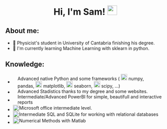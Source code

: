 <h1 align='center'> Hi, I'm Sam! <img src='https://media.giphy.com/media/hvRJCLFzcasrR4ia7z/giphy.gif' href='https://github.com/sammartinm' width=30> </h1>

<h2> About me: </h2>

- 📄 Physicist's student in University of Cantabria finishing his degree.
- 🌱 I'm currently learning Machine Learning with sklearn in python.

<h2> Knowledge: </h2>


- <div style="display: flex; align-items: center;">
  <img src="https://s3.dualstack.us-east-2.amazonaws.com/pythondotorg-assets/media/community/logos/python-logo-only.png" width="15"> <span>Advanced native Python and some frameworks (
    <img src="https://numpy.org/images/logo.svg" width="20"> numpy, 
    <img src="https://pandas.pydata.org/static/img/pandas_mark.svg" width="15"> pandas, 
    <img src="https://upload.wikimedia.org/wikipedia/commons/thumb/0/01/Created_with_Matplotlib-logo.svg/128px-Created_with_Matplotlib-logo.svg.png?20150219130408" width="20"> matplotlib, 
    <img src="https://seaborn.pydata.org/_images/logo-mark-lightbg.svg" width="20"> seaborn,
    <img src="https://scipy.org/images/logo.svg" width="20"> scipy, ...)</span></div>
- <div style="display: flex; align-items: center;">
  <img src="https://banner2.cleanpng.com/20180710/gxv/kisspng-statistics-computer-icons-statistics-icon-5b4574b6aff235.4582441715312785187207.jpg" width="15">
  <span>Advanced Stadistics thanks to my degree and some websites.</span></div>
- <div style="display: flex; align-items: center;">
  <img src="https://static-00.iconduck.com/assets.00/power-bi-icon-1536x2048-0xah5g2o.png" width="15">
  <span>Intermediate/Advanced PowerBI for simple, beautifull and interactive reports</span></div>
- <div style="display: flex; align-items: center;">
  <img src="https://cdn.icon-icons.com/icons2/1156/PNG/512/1486565573-microsoft-office_81557.png" width="20">
  <span>Microsoft office intermediate level.</span></div>
- <div style="display: flex; align-items: center;">
  <img src="https://upload.wikimedia.org/wikipedia/commons/thumb/9/97/Sqlite-square-icon.svg/1200px-Sqlite-square-icon.svg.png" width="20">
  <span>Intermediate SQL and SQLite for working with relational databases</span></div>
- <div style="display: flex; align-items: center;">
  <img src="https://upload.wikimedia.org/wikipedia/commons/thumb/2/21/Matlab_Logo.png/670px-Matlab_Logo.png" width="20">
  <span>Numerical Methods with Matlab</span></div>



